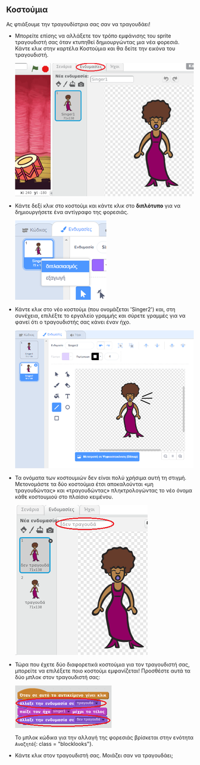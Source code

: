 ## Κοστούμια

Ας φτιάξουμε την τραγουδίστρια σας σαν να τραγουδάει!

+ Μπορείτε επίσης να αλλάξετε τον τρόπο εμφάνισης του sprite τραγουδιστή σας όταν κτυπηθεί δημιουργώντας μια νέα φορεσιά. Κάντε κλικ στην καρτέλα Κοστούμια και θα δείτε την εικόνα του τραγουδιστή.
    
    ![screenshot](images/band-singer-costume.png)

+ Κάντε δεξί κλικ στο κοστούμι και κάντε κλικ στο **διπλότυπο** για να δημιουργήσετε ένα αντίγραφο της φορεσιάς.
    
    ![screenshot](images/band-singer-duplicate.png)

+ Κάντε κλικ στο νέο κοστούμι (που ονομάζεται 'Singer2') και, στη συνέχεια, επιλέξτε το εργαλείο γραμμής και σύρετε γραμμές για να φανεί ότι ο τραγουδιστής σας κάνει έναν ήχο.
    
    ![screenshot](images/band-singer-click.png)

+ Τα ονόματα των κοστουμιών δεν είναι πολύ χρήσιμα αυτή τη στιγμή. Μετονομάστε τα δύο κοστούμια έτσι αποκαλούνται «μη τραγουδώντας» και «τραγουδώντας» πληκτρολογώντας το νέο όνομα κάθε κοστουμιού στο πλαίσιο κειμένου.
    
    ![screenshot](images/band-singer-name.png)

+ Τώρα που έχετε δύο διαφορετικά κοστούμια για τον τραγουδιστή σας, μπορείτε να επιλέξετε ποιο κοστούμι εμφανίζεται! Προσθέστε αυτά τα δύο μπλοκ στον τραγουδιστή σας:
    
    ![screenshot](images/band-looks.png)
    
    Το μπλοκ κώδικα για την αλλαγή της φορεσιάς βρίσκεται στην ενότητα `Αναζητά`{: class = "blocklooks"}.

+ Κάντε κλικ στον τραγουδιστή σας. Μοιάζει σαν να τραγουδάει;